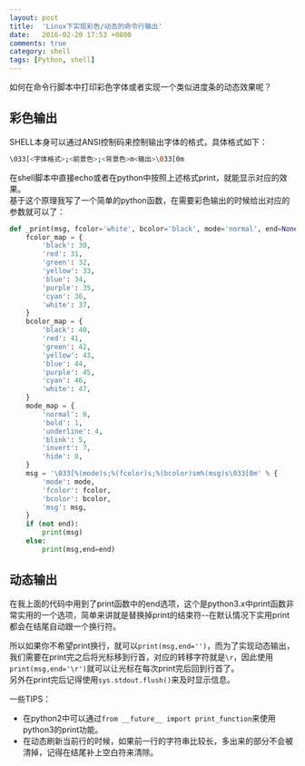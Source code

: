 ```yaml
---
layout: post
title:  'Linux下实现彩色/动态的命令行输出'
date:   2016-02-20 17:53 +0800
comments: true
category: shell
tags: [Python, shell]
---
```


如何在命令行脚本中打印彩色字体或者实现一个类似进度条的动态效果呢？

## 彩色输出

SHELL本身可以通过ANSI控制码来控制输出字体的格式，具体格式如下：    

```bash
\033[<字体格式>;<前景色>;<背景色>m<输出>\033[0m
```

在shell脚本中直接echo或者在python中按照上述格式print，就能显示对应的效果。   
基于这个原理我写了一个简单的python函数，在需要彩色输出的时候给出对应的参数就可以了：   

```python
def _print(msg, fcolor='white', bcolor='black', mode='normal', end=None):
    fcolor_map = {
        'black': 30,
        'red': 31,
        'green': 32,
        'yellow': 33,
        'blue': 34,
        'purple': 35,
        'cyan': 36,
        'white': 37,
    }
    bcolor_map = {
        'black': 40,
        'red': 41,
        'green': 42,
        'yellow': 43,
        'blue': 44,
        'purple': 45,
        'cyan': 46,
        'white': 47,
    }
    mode_map = {
        'normal': 0,
        'bold': 1,
        'underline': 4,
        'blink': 5,
        'invert': 7,
        'hide': 8,
    }
    msg = '\033[%(mode)s;%(fcolor)s;%(bcolor)sm%(msg)s\033[0m' % {
        'mode': mode,
        'fcolor': fcolor,
        'bcolor': bcolor,
        'msg': msg,
    }
    if (not end):
        print(msg)
    else:
        print(msg,end=end)
```

## 动态输出

在我上面的代码中用到了print函数中的end选项，这个是python3.x中print函数非常实用的一个选项，简单来讲就是替换掉print的结束符--在默认情况下实用print都会在结尾自动跟一个换行符。   

所以如果你不希望print换行，就可以`print(msg,end='')`，而为了实现动态输出，我们需要在print完之后将光标移到行首，对应的转移字符就是`\r`，因此使用`print(msg,end='\r')`就可以让光标在每次print完后回到行首了。    
另外在print完后记得使用`sys.stdout.flush()`来及时显示信息。      

一些TIPS：   

- 在python2中可以通过`from __future__ import print_function`来使用python3的print功能。
- 在动态刷新当前行的时候，如果前一行的字符串比较长，多出来的部分不会被清掉，记得在结尾补上空白符来清除。
